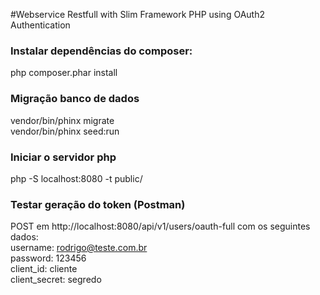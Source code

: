 #Webservice Restfull with Slim Framework PHP using OAuth2 Authentication

### Instalar dependências do composer:
php composer.phar install

### Migração banco de dados
vendor/bin/phinx migrate <br />
vendor/bin/phinx seed:run

### Iniciar o servidor php
php -S localhost:8080 -t public/

### Testar geração do token (Postman)
POST em http://localhost:8080/api/v1/users/oauth-full com os seguintes dados: <br />
username: rodrigo@teste.com.br <br />
password: 123456 <br />
client_id: cliente <br />
client_secret: segredo <br />





